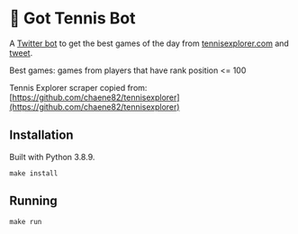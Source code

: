 # 🎾 Got Tennis Bot

A [Twitter bot](https://twitter.com/GotTennisBot) to get the best games of the day from [tennisexplorer.com](https://tennisexplorer.com) and [tweet](https://twitter.com/GotTennisBot/status/1672490118588903425).

Best games: games from players that have rank position <= 100

Tennis Explorer scraper copied from: [https://github.com/chaene82/tennisexplorer](https://github.com/chaene82/tennisexplorer)

## Installation
Built with Python 3.8.9.

```shell
make install
```

## Running
```shell
make run
```

